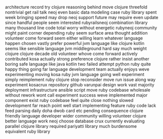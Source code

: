 architecture record try clojure reasoning behind move clojure threefold nontrivial get rail talk neoj even basic data modeling case ruby library spent week bringing speed may drop neoj support future may require even update since handful people seem interested rubyrailsneoj combination library many thousand line code total worry without energetic rubyneoj community might paint corner depending ruby seem surface area thought addition volunteer come forward seem either willing learn whatever language happen chosen vastly prefer powerful jvm language like clojure kotlin seems like sensible language jvm middleground hard say much weight clojure clojure decade old volunteer whove come forward actively contributed kosa actually strong preference clojure rather insist another boring safe language like java kotlin two failed attempt python ruby quite happy thing going far language development team actually enjoys weve experimenting moving kosa ruby jvm language going well experiment simply reimplement ruby clojure stop reconsider move run issue along way experiment kosacrux repository github varunpai design work vast majority deployment infrastructure ansible script move ruby codebase wholesale without rework wont call experiment success weve implemented major component exist ruby codebase feel quite close nothing slowed development far reach point well start implementing feature ruby code lack feed parsing daily doha dwob card etc pending consequence clojure friendly language developer wider community willing volunteer clojure better language work neoj choose database crux currently evaluating parallel clojure library required pariyatti library much burdensome equivalent ruby library